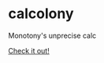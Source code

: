 # calcolony
Monotony's unprecise calc

[Check it out!](https://htmlpreview.github.io/?https://github.com/m0n0t0ny/calcolony/blob/793376d5b41f9afaa03cfecfea2032962ba02caa/index.html)

